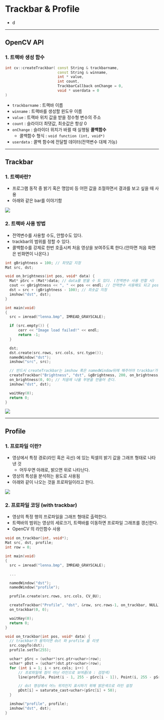 # Trackbar & Profile
  - d

---
## OpenCV API
  ### 1. 트랙바 생성 함수

  ```cpp
  int cv::createTrackbar( const String & trackbarname,
                          const String & winname,
                          int * value,
                          int count,
                          TrackbarCallback onChange = 0,
                          void * userdata = 0
  )
  ```

  - `trackbarname` : 트랙바 이름
  - `winname` : 트랙바를 생성할 윈도우 이름
  - `value` : 트랙바 위치 값을 받을 정수형 변수의 주소
  - `count` : 슬라이더 최댓값, 최솟값은 항상 0
  - `onChange` : 슬라이더 위치가 바뀔 때 실행될 __콜백함수__
    - 콜백함수 형식 : `void function (int, void*)`
  - `userdata` : 콜백 함수에 전달할 데이터(전역변수 대체 가능)

---

## Trackbar
  ### 1. 트랙바란?
  - 프로그램 동작 중 밝기 혹은 명암비 등 어떤 값을 조절하면서 결과를 보고 싶을 때 사용
  - 아래와 같은 bar를 이야기함

  ![](https://github.com/Lee-KyungSeok/ComputerVision-Study/blob/master/Trackbar/picture/trackbar.png)

  ### 2. 트랙바 사용 방법
  - 전역변수를 사용할 수도, 안할수도 있다.
  - trackbar의 범위를 정할 수 있다.
  - 콜백함수를 강제로 한번 호출시켜 처음 영상을 보여주도록 한다.(안하면 처음 화면은 빈화면이 나온다.)

  ```cpp
  int gBrightness = 100; // 최댓값 지정
  Mat src, dst;

  void on_brightness(int pos, void* data) {
  	Mat* pSrc = (Mat*)data; // data를 받을 수 도 있다. (전역변수 사용 안할 시)
  	cout << gBrightness << ", " << pos << endl; // 전역변수 사용해도 되고 pos 변수를 이용해도 된다. (pos 와 Brightness 는 동일하게 나온다.)
  	dst = src + (gBrightness - 100); // 최솟값 지정
  	imshow("dst", dst);
  }

  int main(void)
  {
  	src = imread("lenna.bmp", IMREAD_GRAYSCALE);

  	if (src.empty()) {
  		cerr << "Image load failed!" << endl;
  		return -1;
  	}

  	dst;
  	dst.create(src.rows, src.cols, src.type());
  	namedWindow("dst");
  	imshow("src", src);

  	// 반드시 createTrackbar는 imshow 혹은 namedWindow뒤에 해주어야 trackbar가 이용 가능한다.
  	createTrackbar("Brightness", "dst", &gBrightness, 200, on_brightness,0);
  	on_brightness(0, 0); // 처음에 나올 부분을 만들어 준다.
  	imshow("dst", dst);

  	waitKey(0);
  	return 0;
  }
  ```
  ![](https://github.com/Lee-KyungSeok/ComputerVision-Study/blob/master/Trackbar/picture/trackbar2.png)

---

## Profile
  ### 1. 프로파일 이란?
  - 영상에서 특정 경로(라인 혹은 곡선) 에 있는 픽셀의 밝기 값을 그래프 형태로 나타낸 것
    - 어두우면 아래로, 밝으면 위로 나타난다.
  - 영상의 특성을 분석하는 용도로 사용됨
  - 아래와 같이 나오는 것을 프로파일이라고 한다.

  ![](https://github.com/Lee-KyungSeok/ComputerVision-Study/blob/master/Trackbar/picture/profile.png)

  ### 2. 프로파일 코딩 (with trackbar)
  - 영상의 특정 행의 프로파일을 그래프 형태로 출력한다.
  - 트랙바의 범위는 영상의 세로크기, 트랙바를 이동하면 프로파일 그래프를 갱신한다.
  - OpenCV 의 라인함수 사용

  ```cpp
  void on_trackbar(int, void*);
  Mat src, dst, profile;
  int row = 0;

  int main(void)
  {
  	src = imread("lenna.bmp", IMREAD_GRAYSCALE);

    ...

  	namedWindow("dst");
  	namedWindow("profile");

  	profile.create(src.rows, src.cols, CV_8U);

  	createTrackbar("Profile", "dst", &row, src.rows-1, on_trackbar, NULL);
  	on_trackbar(0, 0);

  	waitKey(0);
  	return 0;
  }

  void on_trackbar(int pos, void* data) {
  	// trackbar가 움직이면 dst 와 profile 을 리셋
  	src.copyTo(dst);
  	profile.setTo(255);

  	uchar* pSrc = (uchar*)src.ptr<uchar>(row);
  	uchar* pDst = (uchar*)dst.ptr<uchar>(row);
  	for (int i = 1; i < src.cols; i++) {
  		// 프로파일에 점이 아닌 라인으로 보여줌(0 : 검정색)
  		line(profile, Point(i - 1, 255 - pSrc[i - 1]), Point(i, 255 - pSrc[i]), 0);

  		// dst 영상에서 어느 위치인지 표시하기 위해 밝은색으로 라인 설정
  		pDst[i] = saturate_cast<uchar>(pSrc[i] + 50);
  	}

  	imshow("profile", profile);
  	imshow("dst", dst);
  }
  ```
